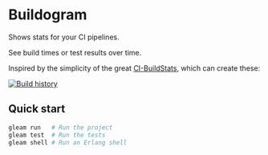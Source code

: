 # Buildogram

Shows stats for your CI pipelines.

See build times or test results over time.

Inspired by the simplicity of the great [CI-BuildStats](https://github.com/dustinmoris/CI-BuildStats), which can create these:

[![Build history](https://buildstats.info/github/chart/fabjan/buildogram)](https://github.com/fabjan/buildogram/actions)

## Quick start

```sh
gleam run   # Run the project
gleam test  # Run the tests
gleam shell # Run an Erlang shell
```
